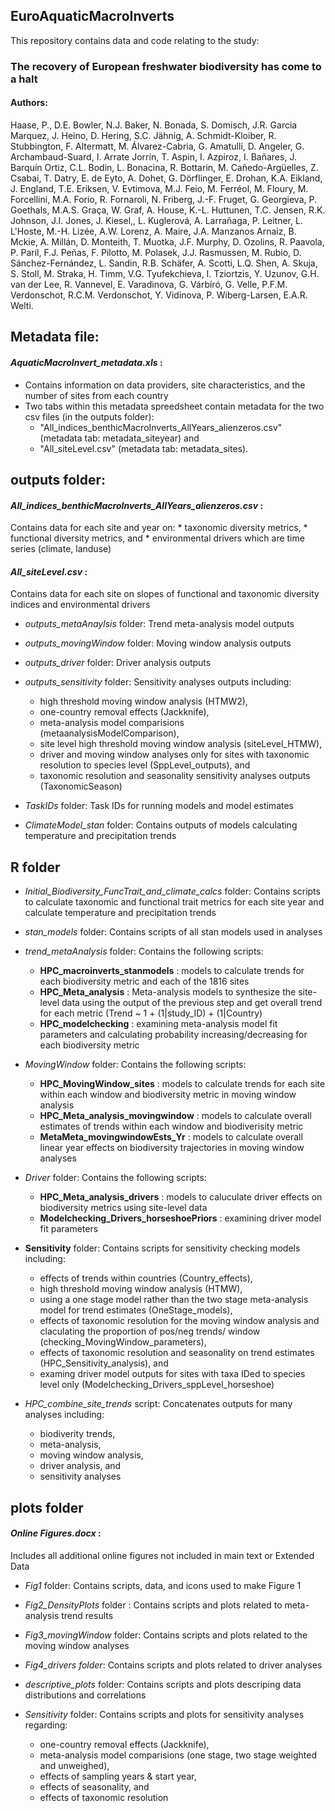 ## EuroAquaticMacroInverts
This repository contains data and code relating to the study:

### **The recovery of European freshwater biodiversity has come to a halt** 

#### Authors:
Haase, P., D.E. Bowler, N.J. Baker, N. Bonada, S. Domisch, J.R. Garcia Marquez, J. Heino, D. Hering, S.C. Jähnig, A. Schmidt-Kloiber, R. Stubbington, F. Altermatt, M. Álvarez-Cabria, G. Amatulli, D. Angeler, G. Archambaud-Suard, I. Arrate Jorrín, T. Aspin, I. Azpiroz, I. Bañares, J. Barquín Ortiz, C.L. Bodin, L. Bonacina, R. Bottarin, M. Cañedo-Argüelles, Z. Csabai, T. Datry, E. de Eyto, A. Dohet, G. Dörflinger, E. Drohan, K.A. Eikland, J. England, T.E. Eriksen, V. Evtimova, M.J. Feio, M. Ferréol, M. Floury, M. Forcellini, M.A. Forio, R. Fornaroli, N. Friberg, J.-F. Fruget, G. Georgieva, P. Goethals, M.A.S. Graça, W. Graf, A. House, K.-L. Huttunen, T.C.  Jensen, R.K. Johnson, J.I. Jones, J. Kiesel,, L. Kuglerová, A. Larrañaga, P. Leitner, L. L'Hoste, M.-H. Lizée, A.W. Lorenz, A. Maire, J.A. Manzanos Arnaiz, B. Mckie, A. Millán, D. Monteith, T. Muotka, J.F. Murphy, D. Ozolins, R. Paavola, P. Paril, F.J. Peñas, F. Pilotto, M. Polasek, J.J. Rasmussen, M. Rubio, D. Sánchez-Fernández, L. Sandin, R.B. Schäfer, A. Scotti, L.Q. Shen, A. Skuja, S. Stoll, M. Straka, H. Timm, V.G. Tyufekchieva, I. Tziortzis, Y. Uzunov, G.H. van der Lee, R. Vannevel, E. Varadinova, G. Várbíró, G. Velle, P.F.M. Verdonschot, R.C.M. Verdonschot, Y. Vidinova, P. Wiberg-Larsen, E.A.R. Welti. 

## Metadata file:

#### _AquaticMacroInvert_metadata.xls_ :
* Contains information on data providers, site characteristics, and the number of sites from each country
* Two tabs within this metadata spreedsheet contain metadata for the two csv files (in the outputs folder):
	* "All_indices_benthicMacroInverts_AllYears_alienzeros.csv" (metadata tab: metadata_siteyear) and 
	* "All_siteLevel.csv" (metadata tab: metadata_sites).


## outputs folder:

#### _All_indices_benthicMacroInverts_AllYears_alienzeros.csv_ : 
Contains data for each site and year on: 
	* taxonomic diversity metrics, 
	* functional diversity metrics, and
	* environmental drivers which are time series (climate, landuse)

#### _All_siteLevel.csv_ :
Contains data for each site on slopes of functional and taxonomic diversity indices and environmental drivers

* _outputs_metaAnaylsis_ folder:
Trend meta-analysis model outputs

* _outputs_movingWindow_ folder:
Moving window analysis outputs

* _outputs_driver_ folder:
Driver analysis outputs 

* _outputs_sensitivity_ folder: 
Sensitivity analyses outputs including: 
	* high threshold moving window analysis (HTMW2), 
	* one-country removal effects (Jackknife), 
	* meta-analysis model comparisions (metaanalysisModelComparison), 
	* site level high threshold moving window analysis (siteLevel_HTMW), 
	* driver and moving window analyses only for sites with taxonomic resolution to species level (SppLevel_outputs), and 
	* taxonomic resolution and seasonality sensitivity analyses outputs (TaxonomicSeason)

* _TaskIDs_ folder:
Task IDs for running models and model estimates

* _ClimateModel_stan_ folder:
Contains outputs of models calculating temperature and precipitation trends


## R folder

* _Initial_Biodiversity_FuncTrait_and_climate_calcs_ folder:
Contains scripts to calculate taxonomic and functional trait metrics for each site year and calculate temperature and precipitation trends

* _stan_models_ folder:
Contains scripts of all stan models used in analyses

* _trend_metaAnalysis_ folder:
Contains the following scripts:
	* **HPC_macroinverts_stanmodels** : models to calculate trends for each biodiversity metric and each of the 1816 sites
	* **HPC_Meta_analysis** : Meta-analysis models to synthesize the site-level data using the output of the previous step and get overall trend for each metric (Trend ~ 1 + (1|study_ID) + (1|Country)
	* **HPC_modelchecking** : examining meta-analysis model fit parameters and calculating probability increasing/decreasing for each biodiversity metric

* _MovingWindow_ folder: 
Contains the following scripts:
	* **HPC_MovingWindow_sites** : models to calculate trends for each site within each window and biodiversity metric in moving window analysis
	* **HPC_Meta_analysis_movingwindow** : models to calculate overall estimates of trends within each window and biodiverisity metric
	* **MetaMeta_movingwindowEsts_Yr** : models to calculate overall linear year effects on biodiversity trajectories in moving window analyses

* _Driver_ folder:
Contains the following scripts:
	* **HPC_Meta_analysis_drivers** : models to caluculate driver effects on biodiversity metrics using site-level data
	* **Modelchecking_Drivers_horseshoePriors** : examining driver model fit parameters

* __Sensitivity__ folder:
Contains scripts for sensitivity checking models including: 
	* effects of trends within countries (Country_effects), 
	* high threshold moving window analysis (HTMW), 
	* using a one stage model rather than the two stage meta-analysis model for trend estimates (OneStage_models), 
	* effects of taxonomic resolution for the moving window analysis and claculating the proportion of pos/neg trends/ window (checking_MovingWindow_parameters), 
	* effects of taxonomic resolution and seasonality on trend estimates (HPC_Sensitivity_analysis), and 
	* examing driver model outputs for sites with taxa IDed to species level only (Modelchecking_Drivers_sppLevel_horseshoe)

* _HPC_combine_site_trends_ script:
Concatenates outputs for many analyses including:  
	* biodiverity trends, 
	* meta-analysis, 
	* moving window analysis, 
	* driver analysis, and 
	* sensitivity analyses


## plots folder

#### _Online Figures.docx_ : 
Includes all additional online figures not included in main text or Extended Data

* _Fig1_ folder: 
Contains scripts, data, and icons used to make Figure 1

* _Fig2_DensityPlots_ folder : 
Contains scripts and plots related to meta-analysis trend results

* _Fig3_movingWindow_ folder: 
Contains scripts and plots related to the moving window analyses

* _Fig4_drivers folder_: 
Contains scripts and plots related to driver analyses

* _descriptive_plots_ folder: 
Contains scripts and plots descriping data distributions and correlations

* _Sensitivity_ folder: 
Contains scripts and plots for sensitivity analyses regarding: 
	* one-country removal effects (Jackknife), 
	* meta-analysis model comparisions (one stage, two stage weighted and unweighed), 
	* effects of sampling years & start year, 
	* effects of seasonality, and 
	* effects of taxonomic resolution





